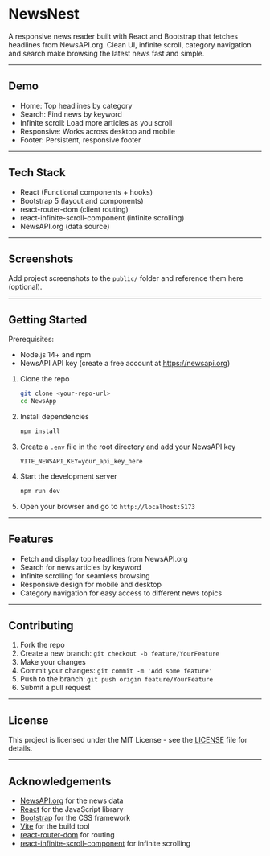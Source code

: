 # NewsNest

A responsive news reader built with React and Bootstrap that fetches headlines from NewsAPI.org. Clean UI, infinite scroll, category navigation and search make browsing the latest news fast and simple.

---

## Demo

- Home: Top headlines by category
- Search: Find news by keyword
- Infinite scroll: Load more articles as you scroll
- Responsive: Works across desktop and mobile
- Footer: Persistent, responsive footer

---

## Tech Stack

- React (Functional components + hooks)
- Bootstrap 5 (layout and components)
- react-router-dom (client routing)
- react-infinite-scroll-component (infinite scrolling)
- NewsAPI.org (data source)

---

## Screenshots

Add project screenshots to the `public/` folder and reference them here (optional).

---

## Getting Started

Prerequisites:

- Node.js 14+ and npm
- NewsAPI API key (create a free account at https://newsapi.org)

1. Clone the repo
   ```bash
   git clone <your-repo-url>
   cd NewsApp
   ```
2. Install dependencies
   ```bash
   npm install
   ```
3. Create a `.env` file in the root directory and add your NewsAPI key
   ```env
   VITE_NEWSAPI_KEY=your_api_key_here
   ```
4. Start the development server
   ```bash
   npm run dev
   ```
5. Open your browser and go to `http://localhost:5173`

---

## Features

- Fetch and display top headlines from NewsAPI.org
- Search for news articles by keyword
- Infinite scrolling for seamless browsing
- Responsive design for mobile and desktop
- Category navigation for easy access to different news topics

---

## Contributing

1. Fork the repo
2. Create a new branch: `git checkout -b feature/YourFeature`
3. Make your changes
4. Commit your changes: `git commit -m 'Add some feature'`
5. Push to the branch: `git push origin feature/YourFeature`
6. Submit a pull request

---

## License

This project is licensed under the MIT License - see the [LICENSE](LICENSE) file for details.

---

## Acknowledgements

- [NewsAPI.org](https://newsapi.org) for the news data
- [React](https://reactjs.org/) for the JavaScript library
- [Bootstrap](https://getbootstrap.com/) for the CSS framework
- [Vite](https://vitejs.dev/) for the build tool
- [react-router-dom](https://reactrouter.com/) for routing
- [react-infinite-scroll-component](https://github.com/ankeetmaini/react-infinite-scroll-component) for infinite scrolling
